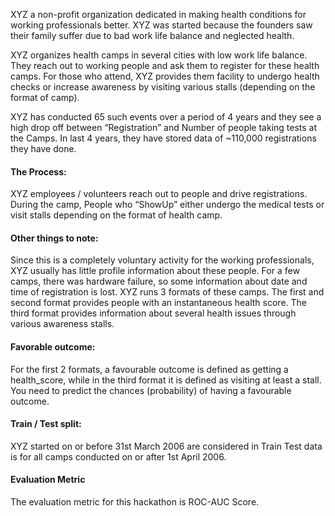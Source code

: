 XYZ a non-profit organization dedicated in making health conditions for working professionals better. XYZ was started because the founders saw their family suffer due to bad work life balance and neglected health.

XYZ organizes health camps in several cities with low work life balance. They reach out to working people and ask them to register for these health camps. For those who attend, XYZ provides them facility to undergo health checks or increase awareness by visiting various stalls (depending on the format of camp).

XYZ has conducted 65 such events over a period of 4 years and they see a high drop off between “Registration” and Number of people taking tests at the Camps. In last 4 years, they have stored data of ~110,000 registrations they have done.

#### The Process:
XYZ employees / volunteers reach out to people and drive registrations. During the camp, People who “ShowUp” either undergo the medical tests or visit stalls depending on the format of health camp.

#### Other things to note:
Since this is a completely voluntary activity for the working professionals, XYZ usually has little profile information about these people. For a few camps, there was hardware failure, so some information about date and time of registration is lost. XYZ runs 3 formats of these camps. The first and second format provides people with an instantaneous health score. The third format provides information about several health issues through various awareness stalls.

#### Favorable outcome:
For the first 2 formats, a favourable outcome is defined as getting a health_score, while in the third format it is defined as visiting at least a stall. You need to predict the chances (probability) of having a favourable outcome.

#### Train / Test split:
XYZ started on or before 31st March 2006 are considered in Train Test data is for all camps conducted on or after 1st April 2006.

#### Evaluation Metric
The evaluation metric for this hackathon is ROC-AUC Score.
